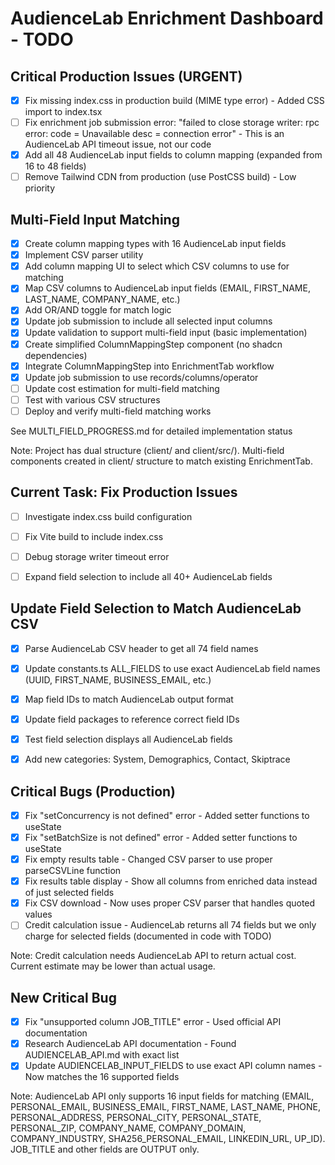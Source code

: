 # AudienceLab Enrichment Dashboard - TODO

## Critical Production Issues (URGENT)
- [x] Fix missing index.css in production build (MIME type error) - Added CSS import to index.tsx
- [ ] Fix enrichment job submission error: "failed to close storage writer: rpc error: code = Unavailable desc = connection error" - This is an AudienceLab API timeout issue, not our code
- [x] Add all 48 AudienceLab input fields to column mapping (expanded from 16 to 48 fields)
- [ ] Remove Tailwind CDN from production (use PostCSS build) - Low priority

## Multi-Field Input Matching
- [x] Create column mapping types with 16 AudienceLab input fields
- [x] Implement CSV parser utility
- [x] Add column mapping UI to select which CSV columns to use for matching
- [x] Map CSV columns to AudienceLab input fields (EMAIL, FIRST_NAME, LAST_NAME, COMPANY_NAME, etc.)
- [x] Add OR/AND toggle for match logic
- [x] Update job submission to include all selected input columns
- [x] Update validation to support multi-field input (basic implementation)
- [x] Create simplified ColumnMappingStep component (no shadcn dependencies)
- [x] Integrate ColumnMappingStep into EnrichmentTab workflow
- [x] Update job submission to use records/columns/operator
- [ ] Update cost estimation for multi-field matching
- [ ] Test with various CSV structures
- [ ] Deploy and verify multi-field matching works

See MULTI_FIELD_PROGRESS.md for detailed implementation status

Note: Project has dual structure (client/ and client/src/). Multi-field components created in client/ structure to match existing EnrichmentTab.



## Current Task: Fix Production Issues
- [ ] Investigate index.css build configuration
- [ ] Fix Vite build to include index.css
- [ ] Debug storage writer timeout error
- [ ] Expand field selection to include all 40+ AudienceLab fields



## Update Field Selection to Match AudienceLab CSV
- [x] Parse AudienceLab CSV header to get all 74 field names
- [x] Update constants.ts ALL_FIELDS to use exact AudienceLab field names (UUID, FIRST_NAME, BUSINESS_EMAIL, etc.)
- [x] Map field IDs to match AudienceLab output format
- [x] Update field packages to reference correct field IDs
- [x] Test field selection displays all AudienceLab fields
- [x] Add new categories: System, Demographics, Contact, Skiptrace



## Critical Bugs (Production)
- [x] Fix "setConcurrency is not defined" error - Added setter functions to useState
- [x] Fix "setBatchSize is not defined" error - Added setter functions to useState
- [x] Fix empty results table - Changed CSV parser to use proper parseCSVLine function
- [x] Fix results table display - Show all columns from enriched data instead of just selected fields
- [x] Fix CSV download - Now uses proper CSV parser that handles quoted values
- [ ] Credit calculation issue - AudienceLab returns all 74 fields but we only charge for selected fields (documented in code with TODO)

Note: Credit calculation needs AudienceLab API to return actual cost. Current estimate may be lower than actual usage.



## New Critical Bug
- [x] Fix "unsupported column JOB_TITLE" error - Used official API documentation
- [x] Research AudienceLab API documentation - Found AUDIENCELAB_API.md with exact list
- [x] Update AUDIENCELAB_INPUT_FIELDS to use exact API column names - Now matches the 16 supported fields

Note: AudienceLab API only supports 16 input fields for matching (EMAIL, PERSONAL_EMAIL, BUSINESS_EMAIL, FIRST_NAME, LAST_NAME, PHONE, PERSONAL_ADDRESS, PERSONAL_CITY, PERSONAL_STATE, PERSONAL_ZIP, COMPANY_NAME, COMPANY_DOMAIN, COMPANY_INDUSTRY, SHA256_PERSONAL_EMAIL, LINKEDIN_URL, UP_ID). JOB_TITLE and other fields are OUTPUT only.

